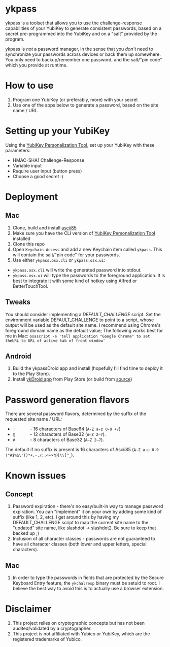 # ykpass
ykpass is a toolset that allows you to use the challenge-response capabilities of your YubiKey to generate consistent passwords, based on a secret pre-programmed into the YubiKey and on a "salt" provided by the program.

ykpass is *not* a password manager, in the sense that you *don't* need to synchronize your passwords across devices or back them up somewhere. You only need to backup/remember one password, and the salt/"pin code" which you provide at runtime.

# How to use
1. Program one YubiKey (or preferably, more) with your secret
2. Use one of the apps below to generate a password, based on the site name / URL.

# Setting up your YubiKey
Using the [YubiKey Personalization Tool](https://www.yubico.com/products/services-software/download/yubikey-personalization-tools/), set up your YubiKey with these parameters:
* HMAC-SHA1 Challenge-Response
* Variable input
* Require user input (button press)
* Choose a good secret :)

# Deployment
## Mac
1. Clone, build and install [ascii85](https://github.com/roukaour/ascii85)
1. Make sure you have the CLI version of [YubiKey Personalization Tool](https://www.yubico.com/products/services-software/download/yubikey-personalization-tools/) installed
1. Clone this repo
1. Open `Keychain Access` and add a new Keychain item called `ykpass`. This will contain the salt/"pin code" for your passwords.
1. Use either `ykpass.osx.cli` or `ykpass.osx.ui`:
* `ykpass.osx.cli` will write the generated password into stdout.
* `ykpass.osx.ui` will type the passwords to the foreground application. It is best to integrate it with some kind of hotkey using Alfred or BetterTouchTool.

## Tweaks
You should consider implementing a *DEFAULT_CHALLENGE* script.
Set the environment variable DEFAULT_CHALLENGE to point to a script, whose output will be used as the default site name.
I recommend using Chrome's foreground domain name as the default value; The following works best for me in Mac:
`osascript -e 'tell application "Google Chrome" to set theURL to URL of active tab of front window'`

## Android
1. Build the ykpassDroid app and install (hopefully I'll find time to deploy it to the Play Store).
1. Install [ykDroid app](https://play.google.com/store/apps/details?id=net.pp3345.ykdroid) from Play Store (or build from [source](https://github.com/pp3345/ykDroid))

# Password generation flavors
There are several password flavors, determined by the suffix of the requested site name / URL:
* `!      ` - 16 characters of Base64 (`A-Z a-z 0-9 +/`)
* `@      ` - 12 characters of Base32 (`A–Z 2–7`).
* `#      ` - 8 characters of Base32 (`A–Z 2–7`).

The default if no suffix is present is 16 characters of Ascii85 (`A-Z a-u 0-9 !"#$%&\'()*+,-./:;<=>?@[\\]^_`).


# Known issues
## Concept
1. Password expiration - there's no easy/built-in way to manage password expiration. You can "implement" it on your own by adding some kind of suffix (like 1, 2, etc). I get around this by having my DEFAULT_CHALLENGE script to map the current site name to the "updated" site name, like slashdot -> slashdot2. Be sure to keep that backed up ;)
1. Inclusion of all character classes - passwords are not guaranteed to have all character classes (both lower and upper letters, special characters).

## Mac
1. In order to type the passwords in fields that are protected by the Secure Keyboard Entry feature, the `ykchalresp` binary must be setuid to root. I believe the best way to avoid this is to actually use a browser extension.

# Disclaimer
1. This project relies on cryptographic concepts but has not been audited/validated by a cryptographer.
1. This project is not affiliated with Yubico or YubiKey, which are the registered trademarks of Yubico.
